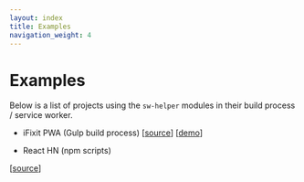 ```yaml
---
layout: index
title: Examples
navigation_weight: 4
---
```

# Examples

Below is a list of projects using the `sw-helper` modules in their build process /
service worker.

- iFixit PWA (Gulp build process)
[[source](https://github.com/GoogleChrome/application-shell/tree/ifixit-pwa/ifixit-pwa)]
[[demo](https://ifixit-pwa.appspot.com/)]

- React HN (npm scripts)

[[source](https://github.com/insin/react-hn/tree/sw-helpers)]
